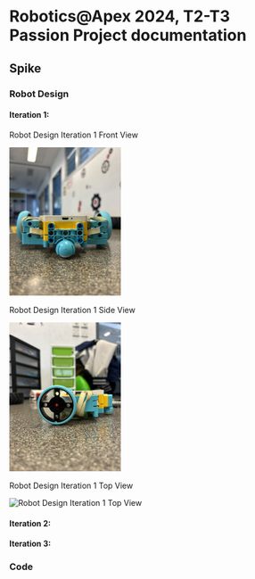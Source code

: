 # Robotics@Apex 2024, T2-T3 Passion Project documentation
## Spike
### Robot Design
#### Iteration 1: 
Robot Design Iteration 1 Front View

<img src="images/rdit1f.jpeg" alt="Robot Design Iteration 1 Front View" style="width:200px;"/>

Robot Design Iteration 1 Side View

<img src="images/rdit1s.jpeg" alt="Robot Design Iteration 1 Side View" style="width:200px;"/>

Robot Design Iteration 1 Top View

<img src="images/rdit1t.jpeg" alt="Robot Design Iteration 1 Top View" style="width:200px;"/>

#### Iteration 2:
#### Iteration 3:
### Code
